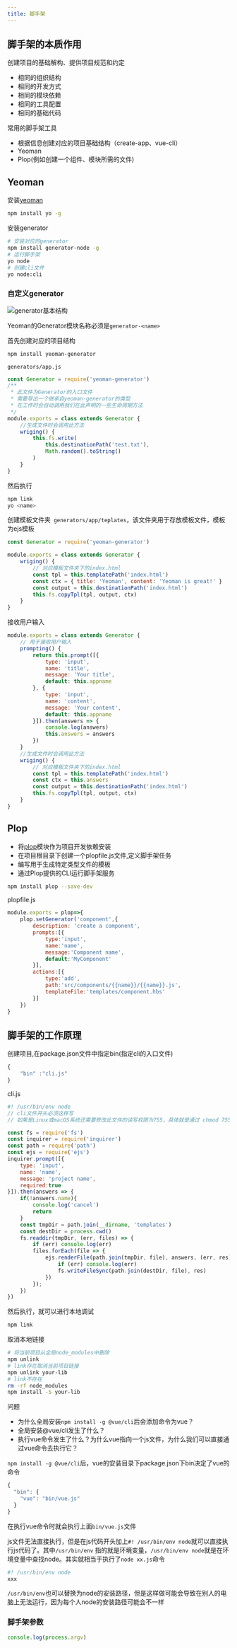 ```yaml
---
title: 脚手架
---
```

## 脚手架的本质作用
创建项目的基础解构、提供项目规范和约定
* 相同的组织结构
* 相同的开发方式
* 相同的模块依赖
* 相同的工具配置
* 相同的基础代码

常用的脚手架工具
* 根据信息创建对应的项目基础结构（create-app、vue-cli）
* Yeoman
* Plop(例如创建一个组件、模块所需的文件)
## Yeoman
安装[yeoman](https://yeoman.io/)
``` bash
npm install yo -g
```
安装generator
``` bash
# 安装对应的generator
npm install generator-node -g
# 运行脚手架
yo node
# 创建cli文件
yo node:cli
```
### 自定义generator
![generator基本结构](https://gitee.com/shibin1/fed-e-task-02-01/raw/master/note/img/2.jpg)

Yeoman的Generator模块名称必须是`generator-<name>`

首先创建对应的项目结构
```bash
npm install yeoman-generator
```
`generators/app.js`
```js
const Generator = require('yeoman-generator')
/**
 * 此文件为Generator的入口文件
 * 需要导出一个继承自yeoman-generator的类型
 * 在工作时会自动调用我们在此声明的一些生命周期方法
 */
module.exports = class extends Generator {
    //生成文件时会调用此方法
    wriging() {
        this.fs.write(
            this.destinationPath('test.txt'),
            Math.random().toString()
        )
    }
}
```
然后执行
```bash
npm link
yo <name>
```
创建模板文件夹` generators/app/teplates`，该文件夹用于存放模板文件，模板为ejs模板
```js
const Generator = require('yeoman-generator')

module.exports = class extends Generator {
    wriging() {
        // 对应模板文件夹下的index.html
        const tpl = this.templatePath('index.html')
        const ctx = { title: 'Yeoman', content: 'Yeoman is great!' }
        const output = this.destinationPath('index.html')
        this.fs.copyTpl(tpl, output, ctx)
    }
}
```
接收用户输入
```js
module.exports = class extends Generator {
    // 用于接收用户输入
    prompting() {
        return this.prompt([{
            type: 'input',
            name: 'title',
            message: 'Your title',
            default: this.appname
        }, {
            type: 'input',
            name: 'content',
            message: 'Your content',
            default: this.appname
        }]).then(answers => {
            console.log(answers)
            this.answers = answers
        })
    }
    //生成文件时会调用此方法
    wriging() {
        // 对应模板文件夹下的index.html
        const tpl = this.templatePath('index.html')
        const ctx = this.answers
        const output = this.destinationPath('index.html')
        this.fs.copyTpl(tpl, output, ctx)
    }
}
```
## Plop

* 将[plop](https://github.com/plopjs/plop)模块作为项目开发依赖安装
* 在项目根目录下创建一个plopfile.js文件,定义脚手架任务
* 编写用于生成特定类型文件的模板
* 通过Plop提供的CLI运行脚手架服务

```bash
npm install plop --save-dev
```

plopfile.js

```js
module.exports = plop=>{
    plop.setGenerator('component',{
        description: 'create a component',
        prompts:[{
            type:'input',
            name:'name',
            message:'Component name',
            default:'MyComponent'
        }],
        actions:[{
            type:'add',
            path:'src/components/{{name}}/{{name}}.js',
            templateFile:'templates/component.hbs'
        }]
    })
}
```
## 脚手架的工作原理
创建项目,在package.json文件中指定bin(指定cli的入口文件)

```js
{
    "bin" :"cli.js"
}
```

cli.js

```js
#! /usr/bin/env node
// cli文件开头必须这样写
// 如果是Linux或macOS系统还需要修改此文件的读写权限为755，具体就是通过 chmod 755 cli.js 实现修改

const fs = require('fs')
const inquirer = require('inquirer')
const path = require('path')
const ejs = require('ejs')
inquirer.prompt([{
    type: 'input',
    name: 'name',
    message: 'project name',
    required:true
}]).then(answers => {
    if(!answers.name){
        console.log('cancel')
        return
    }
    const tmpDir = path.join(__dirname, 'templates')
    const destDir = process.cwd()
    fs.readdir(tmpDir, (err, files) => {
        if (err) console.log(err)
        files.forEach(file => {
            ejs.renderFile(path.join(tmpDir, file), answers, (err, res) => {
                if (err) console.log(err)
                fs.writeFileSync(path.join(destDir, file), res)
            })
        });
    })
})
```

然后执行，就可以进行本地调试

``` bash
npm link
```
取消本地链接
```bash
# 将当前项目从全局node_modules中删除
npm unlink
# link存在取消当前项目链接
npm unlink your-lib
# link不存在
rm -rf node_modules
npm install -S your-lib
```


问题
* 为什么全局安装`npm install -g @vue/cli`后会添加命令为vue？
* 全局安装@vue/cli发生了什么？
* 执行vue命令发生了什么？为什么vue指向一个js文件，为什么我们可以直接通过vue命令去执行它？

`npm install -g @vue/cli`后，vue的安装目录下package.json下bin决定了vue的命令
```js
{
  "bin": {
    "vue": "bin/vue.js"
  }
}
```
在执行vue命令时就会执行上面`bin/vue.js`文件

js文件无法直接执行，但是在js代码开头加上`#! /usr/bin/env node`就可以直接执行js代码了。其中`/usr/bin/env` 指的就是环境变量，`/usr/bin/env node`就是在环境变量中查找node。其实就相当于执行了`node xx.js`命令


```js
#! /usr/bin/env node
xxx
```
`/usr/bin/env`也可以替换为node的安装路径，但是这样做可能会导致在别人的电脑上无法运行，因为每个人node的安装路径可能会不一样

### 脚手架参数
```js
console.log(process.argv)
```
